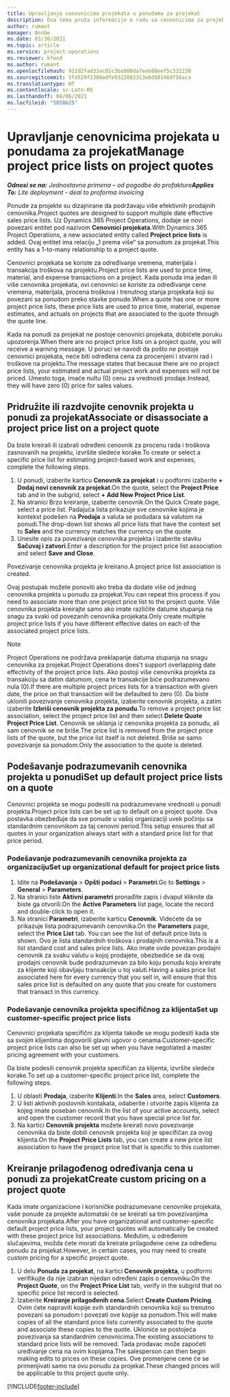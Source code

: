 ```yaml
---
title: Upravljanje cenovnicima projekata u ponudama za projekat
description: Ova tema pruža informacije o radu sa cenovnicima za projekat u ponudama.
author: rumant
manager: Annbe
ms.date: 03/30/2021
ms.topic: article
ms.service: project-operations
ms.reviewer: kfend
ms.author: rumant
ms.openlocfilehash: 912d2fad33ac02c3ba980da7eeb88eef5c331230
ms.sourcegitcommit: 5fd529f2308edfe9322082313e6d50146df56aca
ms.translationtype: HT
ms.contentlocale: sr-Latn-RS
ms.lasthandoff: 04/06/2021
ms.locfileid: "5858625"
---
```

# <a name="manage-project-price-lists-on-project-quotes"></a><span data-ttu-id="c6b5f-103">Upravljanje cenovnicima projekata u ponudama za projekat</span><span class="sxs-lookup"><span data-stu-id="c6b5f-103">Manage project price lists on project quotes</span></span> 

<span data-ttu-id="c6b5f-104">_**Odnosi se na:** Jednostavna primena – od pogodbe do profakture_</span><span class="sxs-lookup"><span data-stu-id="c6b5f-104">_**Applies To:** Lite deployment - deal to proforma invoicing_</span></span>

<span data-ttu-id="c6b5f-105">Ponude za projekte su dizajnirane da podržavaju više efektivnih prodajnih cenovnika.</span><span class="sxs-lookup"><span data-stu-id="c6b5f-105">Project quotes are designed to support multiple date effective sales price lists.</span></span> <span data-ttu-id="c6b5f-106">Uz Dynamics 365 Project Operations, dodaje se novi povezani entitet pod nazivom **Cenovnici projekata**.</span><span class="sxs-lookup"><span data-stu-id="c6b5f-106">With Dynamics 365 Project Operations, a new associated entity called **Project price lists** is added.</span></span> <span data-ttu-id="c6b5f-107">Ovaj entitet ima relaciju „1 prema više“ sa ponudom za projekat.</span><span class="sxs-lookup"><span data-stu-id="c6b5f-107">This entity has a 1-to-many relationship to a project quote.</span></span>

<span data-ttu-id="c6b5f-108">Cenovnici projekata se koriste za određivanje vremena, materijala i transakcija troškova na projektu.</span><span class="sxs-lookup"><span data-stu-id="c6b5f-108">Project price lists are used to price time, material, and expense transactions on a project.</span></span> <span data-ttu-id="c6b5f-109">Kada ponuda ima jedan ili više cenovnika projekata, ovi cenovnici se koriste za određivanje cene vremena, materijala, procena troškova i trenutnog stanja projekata koji su povezani sa ponudom preko stavke ponude.</span><span class="sxs-lookup"><span data-stu-id="c6b5f-109">When a quote has one or more project price lists, these price lists are used to price time, material, expense estimates, and actuals on projects that are associated to the quote through the quote line.</span></span>

<span data-ttu-id="c6b5f-110">Kada na ponudi za projekat ne postoje cenovnici projekata, dobićete poruku upozorenja.</span><span class="sxs-lookup"><span data-stu-id="c6b5f-110">When there are no project price lists on a project quote, you will receive a warning message.</span></span> <span data-ttu-id="c6b5f-111">U poruci se navodi da pošto ne postoje cenovnici projekata, neće biti određena cena za procenjeni i stvarni rad i troškove na projektu.</span><span class="sxs-lookup"><span data-stu-id="c6b5f-111">The message states that because there are no project price lists, your estimated and actual project work and expenses will not be priced.</span></span> <span data-ttu-id="c6b5f-112">Umesto toga, imaće nultu (0) cenu za vrednosti prodaje.</span><span class="sxs-lookup"><span data-stu-id="c6b5f-112">Instead, they will have zero (0) price for sales values.</span></span>

## <a name="associate-or-disassociate-a-project-price-list-on-a-project-quote"></a><span data-ttu-id="c6b5f-113">Pridružite ili razdvojite cenovnik projekta u ponudi za projekat</span><span class="sxs-lookup"><span data-stu-id="c6b5f-113">Associate or disassociate a project price list on a project quote</span></span>

<span data-ttu-id="c6b5f-114">Da biste kreirali ili izabrali određeni cenovnik za procenu rada i troškova zasnovanih na projektu, izvršite sledeće korake.</span><span class="sxs-lookup"><span data-stu-id="c6b5f-114">To create or select a specific price list for estimating project-based work and expenses, complete the following steps.</span></span>

1. <span data-ttu-id="c6b5f-115">U ponudi, izaberite karticu **Cenovnik za projekat** i u podformi izaberite **+ Dodaj novi cenovnik za projekat**.</span><span class="sxs-lookup"><span data-stu-id="c6b5f-115">On the quote, select the **Project Price** tab and in the subgrid, select **+ Add New Project Price List**.</span></span>
2. <span data-ttu-id="c6b5f-116">Na stranici Brzo kreiranje, izaberite cenovnik.</span><span class="sxs-lookup"><span data-stu-id="c6b5f-116">On the Quick Create page, select a price list.</span></span> <span data-ttu-id="c6b5f-117">Padajuća lista prikazuje sve cenovnike kojima je kontekst podešen na **Prodaja** a valuta se podudara sa valutom na ponudi.</span><span class="sxs-lookup"><span data-stu-id="c6b5f-117">The drop-down list shows all price lists that have the context set to **Sales** and the currency matches the currency on the quote.</span></span>
4. <span data-ttu-id="c6b5f-118">Unesite opis za povezivanje cenovnika projekta i izaberite stavku **Sačuvaj i zatvori**.</span><span class="sxs-lookup"><span data-stu-id="c6b5f-118">Enter a description for the project price list association and select **Save and Close**.</span></span>

<span data-ttu-id="c6b5f-119">Povezivanje cenovnika projekta je kreirano.</span><span class="sxs-lookup"><span data-stu-id="c6b5f-119">A project price list association is created.</span></span>

<span data-ttu-id="c6b5f-120">Ovaj postupak možete ponoviti ako treba da dodate više od jednog cenovnika projekta u ponudu za projekat.</span><span class="sxs-lookup"><span data-stu-id="c6b5f-120">You can repeat this process if you need to associate more than one project price list to the project quote.</span></span> <span data-ttu-id="c6b5f-121">Više cenovnika projekta kreirajte samo ako imate različite datume stupanja na snagu za svaki od povezanih cenovnika projekata.</span><span class="sxs-lookup"><span data-stu-id="c6b5f-121">Only create multiple project price lists if you have different effective dates on each of the associated project price lists.</span></span>

> [!NOTE]
> <span data-ttu-id="c6b5f-122">Project Operations ne podržava preklapanje datuma stupanja na snagu cenovnika za projekat.</span><span class="sxs-lookup"><span data-stu-id="c6b5f-122">Project Operations does't support overlapping date effectivity of the project price lists.</span></span> <span data-ttu-id="c6b5f-123">Ako postoji više cenovnika projekta za transakciju sa datim datumom, cena te transakcije biće podrazumevano nula (0).</span><span class="sxs-lookup"><span data-stu-id="c6b5f-123">If there are multiple project prices lists for a transaction with given date, the price on that transaction will be defaulted to zero (0).</span></span>
<span data-ttu-id="c6b5f-124">Da biste uklonili povezivanje cenovnika projekta, izaberite cenovnik projekta, a zatim izaberite **Izbriši cenovnik projekta za ponudu**.</span><span class="sxs-lookup"><span data-stu-id="c6b5f-124">To remove a project price list association, select the project price list and then select **Delete Quote Project Price List**.</span></span> <span data-ttu-id="c6b5f-125">Cenovnik se uklanja iz cenovnika projekta za ponudu, ali sam cenovnik se ne briše.</span><span class="sxs-lookup"><span data-stu-id="c6b5f-125">The price list is removed from the project price lists of the quote, but the price list itself is not deleted.</span></span> <span data-ttu-id="c6b5f-126">Briše se samo povezivanje sa ponudom.</span><span class="sxs-lookup"><span data-stu-id="c6b5f-126">Only the association to the quote is deleted.</span></span>

## <a name="set-up-default-project-price-lists-on-a-quote"></a><span data-ttu-id="c6b5f-127">Podešavanje podrazumevanih cenovnika projekta u ponudi</span><span class="sxs-lookup"><span data-stu-id="c6b5f-127">Set up default project price lists on a quote</span></span>

<span data-ttu-id="c6b5f-128">Cenovnici projekta se mogu podesiti na podrazumevane vrednosti u ponudi projekta.</span><span class="sxs-lookup"><span data-stu-id="c6b5f-128">Project price lists can be set up to default on a project quote.</span></span> <span data-ttu-id="c6b5f-129">Ova postavka obezbeđuje da sve ponude u vašoj organizaciji uvek počinju sa standardnim cenovnikom za taj cenovni period.</span><span class="sxs-lookup"><span data-stu-id="c6b5f-129">This setup ensures that all quotes in your organization always start with a standard price list for that price period.</span></span>

### <a name="set-up-organizational-default-for-project-price-lists"></a><span data-ttu-id="c6b5f-130">Podešavanje podrazumevanih cenovnika projekta za organizaciju</span><span class="sxs-lookup"><span data-stu-id="c6b5f-130">Set up organizational default for project price lists</span></span>

1. <span data-ttu-id="c6b5f-131">Idite na **Podešavanja** > **Opšti podaci** > **Parametri**.</span><span class="sxs-lookup"><span data-stu-id="c6b5f-131">Go to **Settings** > **General** > **Parameters**.</span></span>
2. <span data-ttu-id="c6b5f-132">Na stranici liste **Aktivni parametri** pronađite zapis i dvaput kliknite da biste ga otvorili.</span><span class="sxs-lookup"><span data-stu-id="c6b5f-132">On the **Active Parameters** list page, locate the record and double-click to open it.</span></span> 
3. <span data-ttu-id="c6b5f-133">Na stranici **Parametri**, izaberite karticu **Cenovnik**. Videćete da se prikazuje lista podrazumevanih cenovnika.</span><span class="sxs-lookup"><span data-stu-id="c6b5f-133">On the **Parameters** page, select the **Price List** tab. You can see the list of default price lists is shown.</span></span> <span data-ttu-id="c6b5f-134">Ovo je lista standardnih troškova i prodajnih cenovnika.</span><span class="sxs-lookup"><span data-stu-id="c6b5f-134">This is a list standard cost and sales price lists.</span></span> <span data-ttu-id="c6b5f-135">Ako imate ovde povezan prodajni cenovnik za svaku valutu u kojoj prodajete, obezbediće se da ovaj prodajni cenovnik bude podrazumevan za bilo koju ponudu koju kreirate za klijente koji obavljaju transakcije u toj valuti.</span><span class="sxs-lookup"><span data-stu-id="c6b5f-135">Having a sales price list associated here for every currency that you sell in, will ensure that this sales price list is defaulted on any quote that you create for customers that transact in this currency.</span></span>

### <a name="set-up-customer-specific-project-price-lists"></a><span data-ttu-id="c6b5f-136">Podešavanje cenovnika projekta specifičnog za klijenta</span><span class="sxs-lookup"><span data-stu-id="c6b5f-136">Set up customer-specific project price lists</span></span>

<span data-ttu-id="c6b5f-137">Cenovnici projekata specifični za klijenta takođe se mogu podesiti kada ste sa svojim klijentima dogovorili glavni ugovor o cenama.</span><span class="sxs-lookup"><span data-stu-id="c6b5f-137">Customer-specific project price lists can also be set up when you have negotiated a master pricing agreement with your customers.</span></span>

<span data-ttu-id="c6b5f-138">Da biste podesili cenovnik projekta specifičan za klijenta, izvršite sledeće korake.</span><span class="sxs-lookup"><span data-stu-id="c6b5f-138">To set up a customer-specific project price list, complete the following steps.</span></span>

1. <span data-ttu-id="c6b5f-139">U oblasti **Prodaja**, izaberite **Klijenti**.</span><span class="sxs-lookup"><span data-stu-id="c6b5f-139">In the **Sales** area, select **Customers**.</span></span>
2. <span data-ttu-id="c6b5f-140">U listi aktivnih poslovnih kontakata, odaberite i otvorite zapis klijenta za kojeg imate poseban cenovnik.</span><span class="sxs-lookup"><span data-stu-id="c6b5f-140">In the list of your active accounts, select and open the customer record that you have special price list for.</span></span>
3. <span data-ttu-id="c6b5f-141">Na kartici **Cenovnik projekta** možete kreirati novo povezivanje cenovnika da biste dobili cenovnik projekta koji je specifičan za ovog klijenta.</span><span class="sxs-lookup"><span data-stu-id="c6b5f-141">On the **Project Price Lists** tab, you can create a new price list association to have the project price list that is specific to this customer.</span></span>

## <a name="create-custom-pricing-on-a-project-quote"></a><span data-ttu-id="c6b5f-142">Kreiranje prilagođenog određivanja cena u ponudi za projekat</span><span class="sxs-lookup"><span data-stu-id="c6b5f-142">Create custom pricing on a project quote</span></span>

<span data-ttu-id="c6b5f-143">Kada imate organizacione i korisničke podrazumevane cenovnike projekata, vaše ponude za projekte automatski će se kreirati sa tim povezivanjima cenovnika projekata.</span><span class="sxs-lookup"><span data-stu-id="c6b5f-143">After you have organizational and customer-specific default project price lists, your project quotes will automatically be created with these project price list associations.</span></span> <span data-ttu-id="c6b5f-144">Međutim, u određenim slučajevima, možda ćete morati da kreirate prilagođene cene za određenu ponudu za projekat.</span><span class="sxs-lookup"><span data-stu-id="c6b5f-144">However, in certain cases, you may need to create custom pricing for a specific project quote.</span></span> 

1. <span data-ttu-id="c6b5f-145">U delu **Ponuda za projekat**, na kartici **Cenovnik projekta**, u podformi verifikujte da nije izabran nijedan određeni zapis o cenovniku.</span><span class="sxs-lookup"><span data-stu-id="c6b5f-145">On the **Project Quote**, on the **Project Price List** tab, verify in the subgrid that no specific price list record is selected.</span></span>
2. <span data-ttu-id="c6b5f-146">Izaberite **Kreiranje prilagođenih cena**.</span><span class="sxs-lookup"><span data-stu-id="c6b5f-146">Select **Create Custom Pricing**.</span></span> <span data-ttu-id="c6b5f-147">Ovim ćete napraviti kopije svih standardnih cenovnika koji su trenutno povezani sa ponudom i povezati ove kopije sa ponudom.</span><span class="sxs-lookup"><span data-stu-id="c6b5f-147">This will make copies of all the standard price lists currently associated to the quote and associate these copies to the quote.</span></span> <span data-ttu-id="c6b5f-148">Ukloniće se postojeća povezivanja sa standardnim cenovnicima.</span><span class="sxs-lookup"><span data-stu-id="c6b5f-148">The existing associations to standard price lists will be removed.</span></span> <span data-ttu-id="c6b5f-149">Tada prodavac može započeti uređivanje cena na ovim kopijama.</span><span class="sxs-lookup"><span data-stu-id="c6b5f-149">The salesperson can then begin making edits to prices on these copies.</span></span> <span data-ttu-id="c6b5f-150">Ove promenjene cene će se primenjivati samo na ovu ponudu za projekat.</span><span class="sxs-lookup"><span data-stu-id="c6b5f-150">These changed prices will be applicable to this project quote only.</span></span>


[!INCLUDE[footer-include](../../includes/footer-banner.md)]
